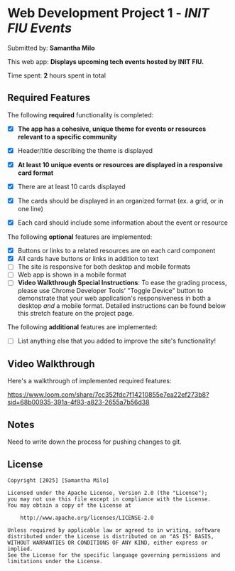 # Web Development Project 1 - *INIT FIU Events*

Submitted by: **Samantha Milo**

This web app: **Displays upcoming tech events hosted by INIT FIU.**

Time spent: **2** hours spent in total

## Required Features

The following **required** functionality is completed:

- [x] **The app has a cohesive, unique theme for events or resources relevant to a specific community**
- [x] Header/title describing the theme is displayed
- [x] **At least 10 unique events or resources are displayed in a responsive card format**
- [x] There are at least 10 cards displayed 
- [x] The cards should be displayed in an organized format (ex. a grid, or in one line)
- [x] Each card should include some information about the event or resource


The following **optional** features are implemented:

- [x] Buttons or links to a related resources are on each card component
- [x] All cards have buttons or links in addition to text
- [ ] The site is responsive for both desktop and mobile formats
- [ ] Web app is shown in a mobile format
- [ ] **Video Walkthrough Special Instructions**: To ease the grading process, please use Chrome Developer Tools' "Toggle Device" button to demonstrate that your web application's responsiveness in both a desktop *and* a mobile format. Detailed instructions can be found below this stretch feature on the project page. 

The following **additional** features are implemented:

* [ ] List anything else that you added to improve the site's functionality!

## Video Walkthrough

Here's a walkthrough of implemented required features:

https://www.loom.com/share/7cc352fdc7f14210855e7ea22ef273b8?sid=68b00935-391a-4f93-a823-2655a7b56d38

## Notes

Need to write down the process for pushing changes to git.

## License

    Copyright [2025] [Samantha Milo]

    Licensed under the Apache License, Version 2.0 (the "License");
    you may not use this file except in compliance with the License.
    You may obtain a copy of the License at

        http://www.apache.org/licenses/LICENSE-2.0

    Unless required by applicable law or agreed to in writing, software
    distributed under the License is distributed on an "AS IS" BASIS,
    WITHOUT WARRANTIES OR CONDITIONS OF ANY KIND, either express or implied.
    See the License for the specific language governing permissions and
    limitations under the License.
